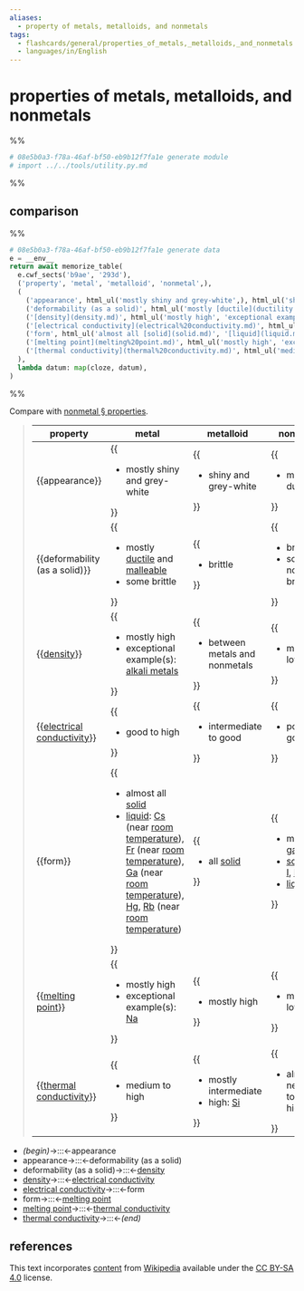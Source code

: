 ```yaml
---
aliases:
  - property of metals, metalloids, and nonmetals
tags:
  - flashcards/general/properties_of_metals,_metalloids,_and_nonmetals
  - languages/in/English
---
```


# properties of metals, metalloids, and nonmetals

%%

```Python
# 08e5b0a3-f78a-46af-bf50-eb9b12f7fa1e generate module
# import ../../tools/utility.py.md
```

%%

## comparison

%%

```Python
# 08e5b0a3-f78a-46af-bf50-eb9b12f7fa1e generate data
e = __env__
return await memorize_table(
  e.cwf_sects('b9ae', '293d'),
  ('property', 'metal', 'metalloid', 'nonmetal',),
  (
    ('appearance', html_ul('mostly shiny and grey-white',), html_ul('shiny and grey-white',), html_ul('mostly dull',),),
    ('deformability (as a solid)', html_ul('mostly [ductile](ductility.md) and [malleable](malleability.md)', 'some brittle',), html_ul('brittle',), html_ul('brittle', 'some non-brittle'),),
    ('[density](density.md)', html_ul('mostly high', 'exceptional example(s): [alkali metals](alkali%20metal.md)',), html_ul('between metals and nonmetals',), html_ul('mostly low'),),
    ('[electrical conductivity](electrical%20conductivity.md)', html_ul('good to high',), html_ul('intermediate to good',), html_ul('poor to good',),),
    ('form', html_ul('almost all [solid](solid.md)', '[liquid](liquid.md): [Cs](caesium.md) (near [room temperature](room%20tempeature.md)), [Fr](francium.md) (near [room temperature](room%20tempeature.md)), [Ga](gallium.md) (near [room temperature](room%20tempeature.md)), [Hg](mercury%20(element).md), [Rb](rubidium.md) (near [room temperature](room%20tempeature.md))',), html_ul('all [solid](solid.md)',), html_ul('mostly [gas](gas.md)', '[solid](solid.md): [C](carbon.md), [I](iodine.md), [P](phosphorus.md), [Se](selenium.md)', '[liquid](liquid.md): [Br](bromine.md)',),),
    ('[melting point](melting%20point.md)', html_ul('mostly high', 'exceptional example(s): [Na](sodium.md)',), html_ul('mostly high',), html_ul('mostly low',),),
    ('[thermal conductivity](thermal%20conductivity.md)', html_ul('medium to high',), html_ul('mostly intermediate', 'high: [Si](silicon.md)',), html_ul('almost negligible to very high',),),
  ),
  lambda datum: map(cloze, datum),
)
```

%%

Compare with [nonmetal § properties](nonmetal.md#properties).

<!--08e5b0a3-f78a-46af-bf50-eb9b12f7fa1e generate section="b9ae"--><!-- The following content is generated at 2023-03-20T16:20:31.202605+08:00. Any edits will be overridden! -->

> | property | metal | metalloid | nonmetal |
> |-|-|-|-|
> | {{appearance}} | {{<ul><li>mostly shiny and grey-white</li></ul>}} | {{<ul><li>shiny and grey-white</li></ul>}} | {{<ul><li>mostly dull</li></ul>}} |
> | {{deformability (as a solid)}} | {{<ul><li>mostly [ductile](ductility.md) and [malleable](malleability.md)</li><li>some brittle</li></ul>}} | {{<ul><li>brittle</li></ul>}} | {{<ul><li>brittle</li><li>some non-brittle</li></ul>}} |
> | {{[density](density.md)}} | {{<ul><li>mostly high</li><li>exceptional example(s): [alkali metals](alkali%20metal.md)</li></ul>}} | {{<ul><li>between metals and nonmetals</li></ul>}} | {{<ul><li>mostly low</li></ul>}} |
> | {{[electrical conductivity](electrical%20conductivity.md)}} | {{<ul><li>good to high</li></ul>}} | {{<ul><li>intermediate to good</li></ul>}} | {{<ul><li>poor to good</li></ul>}} |
> | {{form}} | {{<ul><li>almost all [solid](solid.md)</li><li>[liquid](liquid.md): [Cs](caesium.md) (near [room temperature](room%20tempeature.md)), [Fr](francium.md) (near [room temperature](room%20tempeature.md)), [Ga](gallium.md) (near [room temperature](room%20tempeature.md)), [Hg](mercury%20(element).md), [Rb](rubidium.md) (near [room temperature](room%20tempeature.md))</li></ul>}} | {{<ul><li>all [solid](solid.md)</li></ul>}} | {{<ul><li>mostly [gas](gas.md)</li><li>[solid](solid.md): [C](carbon.md), [I](iodine.md), [P](phosphorus.md), [Se](selenium.md)</li><li>[liquid](liquid.md): [Br](bromine.md)</li></ul>}} |
> | {{[melting point](melting%20point.md)}} | {{<ul><li>mostly high</li><li>exceptional example(s): [Na](sodium.md)</li></ul>}} | {{<ul><li>mostly high</li></ul>}} | {{<ul><li>mostly low</li></ul>}} |
> | {{[thermal conductivity](thermal%20conductivity.md)}} | {{<ul><li>medium to high</li></ul>}} | {{<ul><li>mostly intermediate</li><li>high: [Si](silicon.md)</li></ul>}} | {{<ul><li>almost negligible to very high</li></ul>}} | <!--SR:!2024-04-25,298,330!2025-10-21,637,270!2024-12-26,384,250!2024-06-03,304,290!2024-03-20,225,270!2024-04-03,238,290!2025-02-17,414,250!2024-06-23,282,250!2024-12-29,471,310!2025-01-01,415,270!2024-03-21,82,230!2025-05-31,515,270!2025-10-14,650,310!2024-08-01,300,250!2024-03-28,118,150!2024-03-30,88,150!2024-05-21,319,330!2024-04-04,100,190!2025-12-13,750,330!2024-12-09,346,230!2025-03-02,519,310!2024-12-04,369,250!2024-01-31,20,170!2024-11-25,388,270!2024-05-22,320,330!2024-04-19,161,210!2024-02-13,88,190!2024-05-21,249,250-->

<!--/08e5b0a3-f78a-46af-bf50-eb9b12f7fa1e-->

<!--08e5b0a3-f78a-46af-bf50-eb9b12f7fa1e generate section="293d"--><!-- The following content is generated at 2024-01-04T20:17:52.491478+08:00. Any edits will be overridden! -->

- _(begin)_→:::←appearance <!--SR:!2024-04-21,294,330!2024-05-16,314,330-->
- appearance→:::←deformability (as a solid) <!--SR:!2024-02-12,80,250!2024-08-19,360,290-->
- deformability (as a solid)→:::←[density](density.md) <!--SR:!2026-03-01,768,290!2024-03-16,90,290-->
- [density](density.md)→:::←[electrical conductivity](electrical%20conductivity.md) <!--SR:!2024-10-15,402,290!2024-02-05,128,210-->
- [electrical conductivity](electrical%20conductivity.md)→:::←form <!--SR:!2024-06-04,279,270!2024-02-06,174,230-->
- form→:::←[melting point](melting%20point.md) <!--SR:!2024-05-08,113,190!2024-02-24,74,210-->
- [melting point](melting%20point.md)→:::←[thermal conductivity](thermal%20conductivity.md) <!--SR:!2024-02-05,200,270!2024-01-29,6,130-->
- [thermal conductivity](thermal%20conductivity.md)→:::←_(end)_ <!--SR:!2024-05-15,313,330!2024-02-19,87,290-->

<!--/08e5b0a3-f78a-46af-bf50-eb9b12f7fa1e-->

## references

This text incorporates [content](https://en.wikipedia.org/wiki/properties_of_metals,_metalloids,_and_nonmetals) from [Wikipedia](Wikipedia.md) available under the [CC BY-SA 4.0](https://creativecommons.org/licenses/by-sa/4.0/) license.
